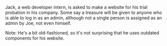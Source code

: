 Jack, a web developer intern, is asked to make a website for his trial probation in his company. Some say a treasure will be given to anyone who is able to log in as an admin, although not a single person is assigned as an admin by Joe, not even himself.

Note: He's a bit old-fashioned, so it's not surprising that he uses outdated components for his website.
